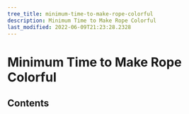 ```yaml
---
tree_title: minimum-time-to-make-rope-colorful
description: Minimum Time to Make Rope Colorful
last_modified: 2022-06-09T21:23:28.2328
---
```


# Minimum Time to Make Rope Colorful

## Contents

